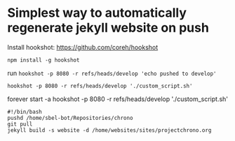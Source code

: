 # Simplest way to automatically regenerate jekyll website on push

Install hookshot: https://github.com/coreh/hookshot

```npm install -g hookshot```

run 
```hookshot -p 8080 -r refs/heads/develop 'echo pushed to develop'```

```hookshot -p 8080 -r refs/heads/develop './custom_script.sh'```

forever start -a hookshot -p 8080 -r refs/heads/develop './custom_script.sh'

```
#!/bin/bash
pushd /home/sbel-bot/Repositories/chrono
git pull
jekyll build -s website -d /home/websites/sites/projectchrono.org
```